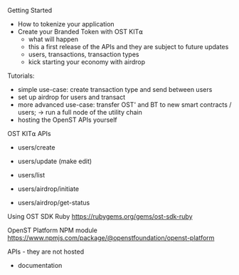 Getting Started
- How to tokenize your application
- Create your Branded Token with OST KIT⍺
  - what will happen
  - this a first release of the APIs and they are subject to future updates
  - users, transactions, transaction types
  - kick starting your economy with airdrop

Tutorials: 
- simple use-case: create transaction type and send between users
- set up airdrop for users and transact
- more advanced use-case: transfer OST' and BT to new smart contracts / users;
   -> run a full node of the utility chain
- hosting the OpenST APIs yourself


OST KIT⍺ APIs

- users/create

- users/update (make edit)
- users/list

- users/airdrop/initiate
- users/airdrop/get-status


Using OST SDK Ruby
https://rubygems.org/gems/ost-sdk-ruby

OpenST Platform NPM module 
https://www.npmjs.com/package/@openstfoundation/openst-platform

APIs - they are not hosted
- documentation


